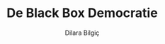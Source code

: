 ---
title: "De Black Box Democratie"
author: "Dilara Bilgiç"
isbn: "9789024433"
isbn13: ""
rating: "0"
publisher: "Boom Filosofie"
pages: "128"
publishYear: "2020"
read: ""
goodreads_id: "54371154"
---